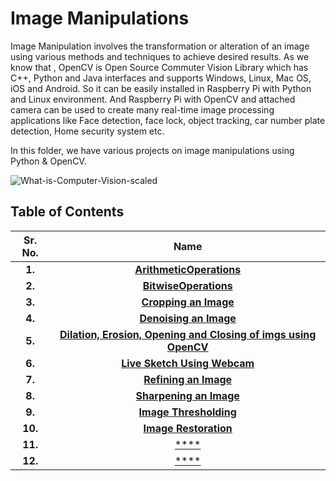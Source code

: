 # Image Manipulations
Image Manipulation involves the transformation or alteration of an image using various methods and techniques to achieve desired results.
As we know that , OpenCV is Open Source Commuter Vision Library which has C++, Python and Java interfaces and supports Windows, Linux, Mac OS, iOS and Android. So it can be easily installed in Raspberry Pi with Python and Linux environment. And Raspberry Pi with OpenCV and attached camera can be used to create many real-time image processing applications 
like Face detection, face lock, object tracking, car number plate detection, Home security system etc.

In this folder, we have various projects on image manipulations using Python & OpenCV.

![What-is-Computer-Vision-scaled](https://user-images.githubusercontent.com/58645688/138270455-db813c8c-3335-4859-a37b-14da52b27322.jpg)


## Table of Contents

Sr. No.             |   Name               
:------------------:|:-------------------------:|
**1.**              | [**ArithmeticOperations**](https://github.com/tb-rules10/CV-Zone/tree/main/Image_Manipulations/ArithmeticOperations)  
**2.**              | [**BitwiseOperations**](https://github.com/tb-rules10/CV-Zone/tree/main/Image_Manipulations/BitwiseOperations)  
**3.**              | [**Cropping an Image**](https://github.com/tb-rules10/CV-Zone/tree/main/Image_Manipulations/Cropping%20an%20Image)  
**4.**              | [**Denoising an Image**](https://github.com/tb-rules10/CV-Zone/tree/main/Image_Manipulations/Denoising%20an%20Image)  
**5.**              | [**Dilation, Erosion, Opening and Closing of imgs using OpenCV**](https://github.com/tb-rules10/CV-Zone/tree/main/Image_Manipulations/Dilation%2C%20Erosion%2C%20Opening%20and%20Closing%20of%20imgs%20using%20OpenCV)  
**6.**              | [**Live Sketch Using Webcam**](https://github.com/tb-rules10/CV-Zone/tree/main/Image_Manipulations/Live%20Sketch%20Using%20Webcam)  
**7.**              | [**Refining an Image**](https://github.com/tb-rules10/CV-Zone/tree/main/Image_Manipulations/Refining%20an%20Image)  
**8.**              | [**Sharpening an Image**](https://github.com/tb-rules10/CV-Zone/tree/main/Image_Manipulations/Sharpening%20an%20Image)  
**9.**              | [**Image Thresholding**](https://github.com/tb-rules10/CV-Zone/tree/main/Image_Manipulations/image_thresholding)  
**10.**             | [**Image Restoration**](https://github.com/tb-rules10/CV-Zone/tree/restore/Image_Manipulations/Image%20Restoration)  
**11.**             | [****]()  
**12.**             | [****]()  
